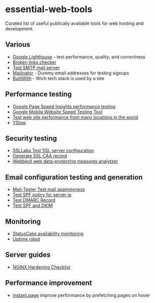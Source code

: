 # essential-web-tools
Curated list of useful publically available tools for web hosting and development.

## Various

* [Google Lighthouse](https://chrome.google.com/webstore/detail/lighthouse/blipmdconlkpinefehnmjammfjpmpbjk) - test performance, quality, and correctness
* [Broken links checker](http://www.brokenlinkcheck.com/broken-links.php)
* [Test SMTP mail server](https://mxtoolbox.com/SuperTool.aspx?action=smtp)
* [Mailinator](https://www.mailinator.com)  - Dummy email addresses for testing signups
* [BuiltWith](https://builtwith.com)  - Wich tech stack is used by a site

## Performance testing
* [Google Page Speed Insights performance testing](https://developers.google.com/speed/pagespeed/insights/)
* [Google Mobile Website Speed Testing Tool](https://testmysite.thinkwithgoogle.com)
* [Test web site performance from many locations in the world](https://www.dotcom-tools.com/web-server-performance-test.aspx)
* [YSlow](http://yslow.org/)

## Security testing
* [SSLLabs Test SSL server configuration](https://www.ssllabs.com/ssltest/)
* [Generate SSL CAA record](https://sslmate.com/labs/caa/)
* [Webbkoll web data-protecting measures analytzer](https://webbkoll.dataskydd.net)

## Email configuration testing and generation
* [Mail-Tester Test mail spammyness](https://www.mail-tester.com/)
* [Test SPF policy for server ip](https://vamsoft.com/support/tools/spf-policy-tester)
* [Test DMARC Record](https://mxtoolbox.com/dmarc.aspx)
* [Test SPF and DKIM](https://www.mail-tester.com/spf-dkim-check)

## Monitoring
* [StatusCake availability monitoring](https://www.statuscake.com/)
* [Uptime robot](https://uptimerobot.com/)

## Server guides
* [NGINX Hardening Checklist](https://www.reddit.com/r/linux/comments/ao6jj4/nginx_hardening_checklist_printable_poster_a_with)

## Performance improvement
* [instant.page](https://instant.page) improve performance by prefetching pages on hover
